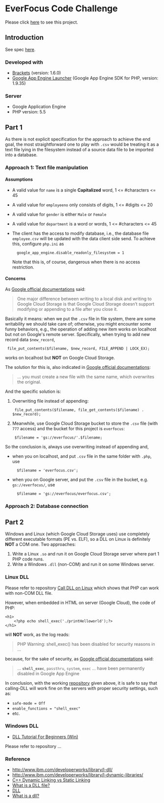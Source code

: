 # EverFocus Code Challenge

Please click [here](http://everfocuscodechallenge.appspot.com/) to see this project. 

## Introduction 
See spec [here](Spec.md).

### Developed with
- [Brackets](https://github.com/adobe/brackets/) (version: 1.6.0)
- [Google App Engine Launcher](https://cloud.google.com/appengine/downloads#Google_App_Engine_SDK_for_PHP) (Google App Engine SDK for PHP, version: 1.9.35)

### Server
- Google Application Engine
- PHP version: 5.5

## Part 1
As there is not explicit specification for the approach to achieve the end goal, the most straightforward one to play with `.csv` would be treating it as a text file lying in the filesystem instead of a source data file to be imported into a database.

### Approach 1: Text file manipulation 
#### Assumptions
- A valid value for `name` is a single **Capitalized** word, 1 <= #characters <= 45
- A valid value for `employeeno` only consists of digits, 1 <= #digits <= 20
- A valid value for `gender` is either `Male` or `Female`
- A valid value for `department` is a word or words, 1 <= #characters <= 45
- The client has the access to modify database, i.e., the database file `employee.csv` will be updated with the data client side send. To achieve this, configure `php.ini` as

		google_app_engine.disable_readonly_filesystem = 1 
		
	Note that this is, of course, dangerous when there is no access restriction.

#### Concerns
As [Google official documentations](https://cloud.google.com/appengine/docs/php/googlestorage/) said:
>One major difference between writing to a local disk and writing to Google Cloud Storage is that Google Cloud Storage doesn’t support modifying or appending to a file after you close it.

Basically it means: when we put the `.csv` file in file system, there are some writability we should take care of; otherwise, you might encounter some funny behaviors, e.g., the operation of adding new item works on localhost but not on Google's remote server. Specifically, when trying to add new record data `$new_record`,

	 file_put_contents($filename, $new_record, FILE_APPEND | LOCK_EX);
	 
works on localhost but **NOT** on Google Cloud Storage. 

The solution for this is, also indicated in [Google official documentations](https://cloud.google.com/appengine/docs/php/googlestorage/):

>... you must create a new file with the same name, which overwrites the original.

And the specific solution is:

1. Overwriting file instead of appending: 

		file_put_contents($filename, file_get_contents($filename) . $new_record);

2. Meanwhile, use Google Cloud Storage bucket to store the `.csv` file (with `777` access) and the bucket for this project is `everfocus`: 

		$filename = 'gs://everfocus/'.$filename;

So the conclusion is, always use overwriting instead of appending and,

- when you on localhost, and put `.csv` file in the same folder with `.php`, use

		$filename = 'everfocus.csv';
	 
- when you on Google server, and put the `.csv` file in the bucket, e.g. `gs://everfocus/`, use 

		$filename = 'gs://everfocus/everfocus.csv';

### Approach 2: Database connection


## Part 2
Windows and Linux (which Google Cloud Storage uses) use completely different executable formats (PE vs. ELF), so a DLL on Linux is definitely **NOT** a COM one. Two approaches:

1. Write a Linux `.so` and run it on Google Cloud Storage server where part 1 PHP code runs.
2. Write a Windows `.dll` (non-COM) and run it on some Windows server.

### Linux DLL

Please refer to repository [Call DLL on Linux](https://github.com/AugustusZ/CallDllOnLinux) which shows that PHP can work with non-COM DLL file.

However, when embedded in HTML on server (Google Cloud), the code of PHP:

	<h1>
		<?php echo shell_exec('./printHelloworld');?>
	</h1>

will **NOT** work, as the log reads:

> PHP Warning:  shell_exec() has been disabled for security reasons in ...

because, for the sake of security, as [Google official documentations](https://cloud.google.com/appengine/docs/php/runtime#PHP_Disabled_functions) said:

> ... **`shell_exec`**, `passthru`, `system`, `exec` ... have been permanently disabled in Google App Engine

In conclusion, with the working [repository](https://github.com/AugustusZ/CallDllOnLinux) given above, it is safe to say that calling-DLL will work fine on the servers with proper security settings, such as:

- `safe-mode = Off`
- `enable_functions = "shell_exec"`
- etc.

### Windows DLL
- [DLL Tutorial For Beginners (Win)](http://www.codeguru.com/cpp/cpp/cpp_mfc/tutorials/article.php/c9855/DLL-Tutorial-For-Beginners.htm)

Please refer to repository ...[]()



### Reference 
- http://www.ibm.com/developerworks/library/l-dll/
- http://www.ibm.com/developerworks/library/l-dynamic-libraries/
- [C++ Dynamic Linking vs Static Linking](https://youtu.be/Jzh4ZULXsvo)
- [What is a DLL file?](https://youtu.be/Mam2YMosk6A)
- [DLL](http://www.webopedia.com/TERM/D/DLL.html)
- [What is a dll?](http://stackoverflow.com/questions/484452/what-is-a-dll)
